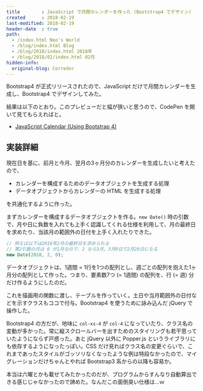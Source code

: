 ```yaml
---
title        : JavaScript で月間カレンダーを作った (Bootstrap4 でデザイン)
created      : 2018-02-19
last-modified: 2018-02-19
header-date  : true
path:
  - /index.html Neo's World
  - /blog/index.html Blog
  - /blog/2018/index.html 2018年
  - /blog/2018/02/index.html 02月
hidden-info:
  original-blog: Corredor
---
```


Bootstrap4 が正式リリースされたので、JavaScript だけで月間カレンダーを生成し、Bootstrap4 でデザインしてみた。

結果は以下のとおり。このプレビューだと幅が狭いと思うので、CodePen を開いて見てもらえればと。

- [JavaScript Calendar (Using Bootstrap 4)](https://codepen.io/Neos21/pen/jYozVr/)

## 実装詳細

現在日を基に、前月と今月、翌月の3ヶ月分のカレンダーを生成したいと考えたので、

- カレンダーを構成するためのデータオブジェクトを生成する処理
- データオブジェクトからカレンダーの HTML を生成する処理

を共通化するように作った。

まずカレンダーを構成するデータオブジェクトを作る。`new Date()` 時の引数で、月や日に負数を入れても上手く認識してくれる仕様を利用して、月の最終日を求めたり、当該月の範囲外の日付を上手く入れたりできた。

```javascript
// 例えば以下は2018年2月の最終日を求められる
// 第2引数の月は 0 が1月なので、2 なら3月。3月0日で2月28日になる
new Date(2018, 2, 0);
```

データオブジェクトは、1週間 = 1行を1つの配列とし、週ごとの配列を抱えた1ヶ月分の配列として作った。つまり、要素数7つ (= 1週間) の配列を、行 (= 週) 分だけ作るようにしたのだ。

これを描画用の関数に渡し、テーブルを作っていく。土日や当月範囲外の日付などを示すクラスもココで付与。Bootstrap4 を使うために詠み込んだ jQuery で操作した。

Bootstrap4 の方だが、地味に `col-xs-4` が `col-4` になっていたり、クラス名の変動が多かった。常に縦スクロールバーを出すためのスタイリングも若干思っていたようにならず戸惑った。あと jQuery 以外に Popper.js というライブラリにも依存するようになったっぽい。CSS だけ見ればクラス名の変更ぐらいで、これまであったスタイルがゴッソリなくなったような例は特段なかったので、マイグレーションだけちゃんとやれば Bootstrap3 系からの以降も容易か。

本当は六曜とかも載せてみたかったのだが、プログラムからすんなり自動算出できる感じじゃなかったので諦めた。なんだこの面倒臭い仕様は…ｗ
